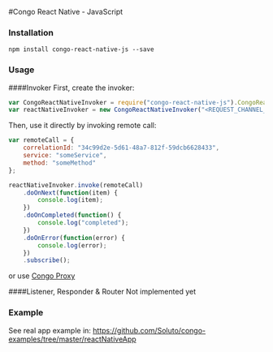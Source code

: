 #Congo React Native - JavaScript

### Installation
```npm install congo-react-native-js --save```

### Usage
####Invoker
First, create the invoker:
```javascript
var CongoReactNativeInvoker = require("congo-react-native-js").CongoReactNativeInvoker;
var reactNativeInvoker = new CongoReactNativeInvoker("<REQUEST_CHANNEL_NAME>", "<RESPONSE_CHANNEL_NAME>");
```
Then, use it directly by invoking remote call:
```javascript
var remoteCall = {
    correlationId: "34c99d2e-5d61-48a7-812f-59dcb6628433",
    service: "someService",
    method: "someMethod"
};

reactNativeInvoker.invoke(remoteCall)
    .doOnNext(function(item) {
        console.log(item);
    })
    .doOnCompleted(function() {
        console.log("completed");
    })
    .doOnError(function(error) {
        console.log(error);
    })
    .subscribe();
```
or use [Congo Proxy](https://github.com/Soluto/congo-proxy)

####Listener, Responder & Router
Not implemented yet

### Example
See real app example in: https://github.com/Soluto/congo-examples/tree/master/reactNativeApp


